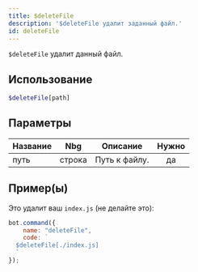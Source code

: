 ```yaml
---
title: $deleteFile
description: '$deleteFile удалит заданный файл.'
id: deleteFile
---
```


`$deleteFile` удалит данный файл.

## Использование

```php
$deleteFile[path]
```

## Параметры

| Название | Nbg    | Описание      | Нужно |
| -------- | ------ | ------------- |:-----:|
| путь     | строка | Путь к файлу. |  да   |

## Пример(ы)

Это удалит ваш `index.js` (не делайте это):

```javascript
bot.command({
    name: "deleteFile",
    code: `
  $deleteFile[./index.js]
  `
});
```